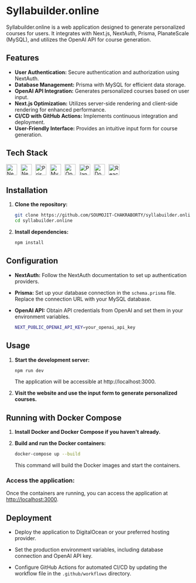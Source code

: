 # Syllabuilder.online

Syllabuilder.online is a web application designed to generate personalized courses for users. It integrates with Next.js, NextAuth, Prisma, PlanateScale (MySQL), and utilizes the OpenAI API for course generation.

## Features

- **User Authentication:** Secure authentication and authorization using NextAuth.
- **Database Management:** Prisma with MySQL for efficient data storage.
- **OpenAI API Integration:** Generates personalized courses based on user input.
- **Next.js Optimization:** Utilizes server-side rendering and client-side rendering for enhanced performance.
- **CI/CD with GitHub Actions:** Implements continuous integration and deployment.
- **User-Friendly Interface:** Provides an intuitive input form for course generation.

## Tech Stack

<div style="display: flex; flex-wrap: wrap;">
  <img src="https://img.shields.io/badge/Next.js-%23000000.svg?style=flat&logo=next.js&logoColor=white" alt="Next.js" style="margin-right: 10px; height: 30px;">
  <img src="https://img.shields.io/badge/NextAuth-%23000000.svg?style=flat&logo=next.js&logoColor=white" alt="NextAuth" style="margin-right: 10px; height: 30px;">
  <img src="https://img.shields.io/badge/Prisma-%2307405e.svg?style=flat&logo=prisma&logoColor=white" alt="Prisma" style="margin-right: 10px; height: 30px;">
  <img src="https://img.shields.io/badge/MySQL-%234479A1.svg?style=flat&logo=mysql&logoColor=white" alt="MySQL" style="margin-right: 10px; height: 30px;">
  <img src="https://img.shields.io/badge/OpenAI-%23555555.svg?style=flat&logo=openai&logoColor=#F88D32" alt="OpenAI API" style="margin-right: 10px; height: 30px;">
  <img src="https://img.shields.io/badge/PlanetScale-%234287F5.svg?style=flat&logo=planetscale&logoColor=white" alt="PlanetScale" style="margin-right: 10px; height: 30px;">
  <img src="https://img.shields.io/badge/Docker-%232496ED.svg?style=flat&logo=docker&logoColor=white" alt="Docker" style="margin-right: 10px; height: 30px;">
  <img src="https://img.shields.io/badge/React%20Query-%23000000.svg?style=flat&logo=react&logoColor=white" alt="React Query" style="height: 30px;">
</div>


## Installation

1. **Clone the repository:**

   ```bash
   git clone https://github.com/SOUMOJIT-CHAKRABORTY/syllabuilder.online.git
   cd syllabuilder.online
   ```

2. **Install dependencies:**

   ```bash
   npm install
   ```

## Configuration

- **NextAuth:** Follow the NextAuth documentation to set up authentication providers.
  
- **Prisma:** Set up your database connection in the `schema.prisma` file. Replace the connection URL with your MySQL database.

- **OpenAI API:** Obtain API credentials from OpenAI and set them in your environment variables.

   ```bash
   NEXT_PUBLIC_OPENAI_API_KEY=your_openai_api_key
   ```

## Usage

1. **Start the development server:**

   ```bash
   npm run dev
   ```

   The application will be accessible at http://localhost:3000.

2. **Visit the website and use the input form to generate personalized courses.**

## Running with Docker Compose

1. **Install Docker and Docker Compose if you haven't already.**

2. **Build and run the Docker containers:**

   ```bash
   docker-compose up --build
   ```
   
   This command will build the Docker images and start the containers.


### **Access the application:**

Once the containers are running, you can access the application at [http://localhost:3000](http://localhost:3000).
   
## Deployment

- Deploy the application to DigitalOcean or your preferred hosting provider.
  
- Set the production environment variables, including database connection and OpenAI API key.
  
- Configure GitHub Actions for automated CI/CD by updating the workflow file in the `.github/workflows` directory.
